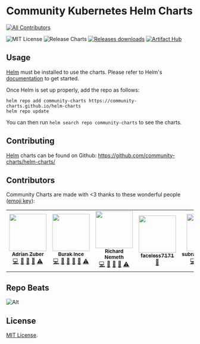 # Community Kubernetes Helm Charts
<!-- ALL-CONTRIBUTORS-BADGE:START - Do not remove or modify this section -->
[![All Contributors](https://img.shields.io/badge/all_contributors-5-orange.svg?style=flat-square)](#contributors-)
<!-- ALL-CONTRIBUTORS-BADGE:END -->

![MIT License](https://img.shields.io/github/license/community-charts/helm-charts) ![Release Charts](https://github.com/community-charts/helm-charts/actions/workflows/release.yml/badge.svg?branch=main) [![Releases downloads](https://img.shields.io/github/downloads/community-charts/helm-charts/total.svg)](https://github.com/community-charts/helm-charts/releases) [![Artifact Hub](https://img.shields.io/endpoint?url=https://artifacthub.io/badge/repository/community-charts)](https://artifacthub.io/packages/search?repo=community-charts)

## Usage

[Helm](https://helm.sh) must be installed to use the charts.
Please refer to Helm's [documentation](https://helm.sh/docs/) to get started.

Once Helm is set up properly, add the repo as follows:

```console
helm repo add community-charts https://community-charts.github.io/helm-charts
helm repo update
```

You can then run `helm search repo community-charts` to see the charts.

## Contributing

[Helm](https://helm.sh) charts can be found on Github: <https://github.com/community-charts/helm-charts/>

## Contributors

Community Charts are made with <3 thanks to these wonderful people
([emoji key](https://allcontributors.org/docs/en/emoji-key#table)):

<!-- ALL-CONTRIBUTORS-LIST:START - Do not remove or modify this section -->
<!-- prettier-ignore-start -->
<!-- markdownlint-disable -->
<table>
  <tr>
    <td align="center"><a href="https://github.com/xadrianzetx"><img src="https://avatars.githubusercontent.com/u/37713008?v=4?s=100" width="100px;" alt=""/><br /><sub><b>Adrian Zuber</b></sub></a><br /><a href="https://github.com/community-charts/helm-charts/commits?author=xadrianzetx" title="Code">💻</a> <a href="https://github.com/community-charts/helm-charts/commits?author=xadrianzetx" title="Documentation">📖</a> <a href="https://github.com/community-charts/helm-charts/issues?q=author%3Axadrianzetx" title="Bug reports">🐛</a> <a href="#ideas-xadrianzetx" title="Ideas, Planning, & Feedback">🤔</a> <a href="https://github.com/community-charts/helm-charts/commits?author=xadrianzetx" title="Tests">⚠️</a></td>
    <td align="center"><a href="https://www.burakince.com"><img src="https://avatars.githubusercontent.com/u/858202?v=4?s=100" width="100px;" alt=""/><br /><sub><b>Burak Ince</b></sub></a><br /><a href="https://github.com/community-charts/helm-charts/commits?author=burakince" title="Code">💻</a> <a href="https://github.com/community-charts/helm-charts/commits?author=burakince" title="Documentation">📖</a> <a href="https://github.com/community-charts/helm-charts/issues?q=author%3Aburakince" title="Bug reports">🐛</a> <a href="https://github.com/community-charts/helm-charts/pulls?q=is%3Apr+reviewed-by%3Aburakince" title="Reviewed Pull Requests">👀</a> <a href="#ideas-burakince" title="Ideas, Planning, & Feedback">🤔</a> <a href="https://github.com/community-charts/helm-charts/commits?author=burakince" title="Tests">⚠️</a></td>
    <td align="center"><a href="https://github.com/ryshoooo"><img src="https://avatars.githubusercontent.com/u/12965813?v=4?s=100" width="100px;" alt=""/><br /><sub><b>Richard Nemeth</b></sub></a><br /><a href="https://github.com/community-charts/helm-charts/commits?author=ryshoooo" title="Code">💻</a> <a href="https://github.com/community-charts/helm-charts/commits?author=ryshoooo" title="Documentation">📖</a> <a href="https://github.com/community-charts/helm-charts/issues?q=author%3Aryshoooo" title="Bug reports">🐛</a> <a href="#ideas-ryshoooo" title="Ideas, Planning, & Feedback">🤔</a> <a href="https://github.com/community-charts/helm-charts/commits?author=ryshoooo" title="Tests">⚠️</a></td>
    <td align="center"><a href="https://github.com/faceless7171"><img src="https://avatars.githubusercontent.com/u/43067693?v=4?s=100" width="100px;" alt=""/><br /><sub><b>faceless7171</b></sub></a><br /><a href="https://github.com/community-charts/helm-charts/issues?q=author%3Afaceless7171" title="Bug reports">🐛</a></td>
    <td align="center"><a href="https://github.com/subramaniam20jan"><img src="https://avatars.githubusercontent.com/u/6160977?v=4?s=100" width="100px;" alt=""/><br /><sub><b>subramaniam20jan</b></sub></a><br /><a href="https://github.com/community-charts/helm-charts/commits?author=subramaniam20jan" title="Code">💻</a> <a href="https://github.com/community-charts/helm-charts/commits?author=subramaniam20jan" title="Documentation">📖</a> <a href="https://github.com/community-charts/helm-charts/issues?q=author%3Asubramaniam20jan" title="Bug reports">🐛</a> <a href="#ideas-subramaniam20jan" title="Ideas, Planning, & Feedback">🤔</a> <a href="https://github.com/community-charts/helm-charts/commits?author=subramaniam20jan" title="Tests">⚠️</a></td>
  </tr>
</table>

<!-- markdownlint-restore -->
<!-- prettier-ignore-end -->

<!-- ALL-CONTRIBUTORS-LIST:END -->

## Repo Beats

![Alt](https://repobeats.axiom.co/api/embed/6b096d887f659cf42c4cb85d2986fce29b9d2f85.svg "Repobeats analytics image")

## License

<!-- Keep full URL links to repo files because this README syncs from main to gh-pages.  -->
[MIT License](https://github.com/community-charts/helm-charts/blob/main/LICENSE).


